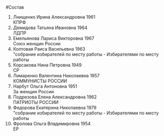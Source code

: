 #Состав
1. Лнищенко Ирина Александровна 1961   
    КПРФ
2. Демидова Татьяна Ивановна 1964   
    ЛДПР
3. Емельянова Лариса Викторовна 1967   
    Союз женщин России
4. Колтовая Раиса Васильевна 1963   
    "собрание избирателей по месту работы - Избирателями по месту работы
5. Корсакова Нина Петровна 1949   
    СР
6. Лимаренко Валентина Николаевна 1957   
    КОММУНИСТЫ РОССИИ
7. Нарбут Ольга Антоновна 1951   
    За женщин России
8. Подрезова Елена Александровна 1962   
    ПАТРИОТЫ РОССИИ
9. Федорова Екатерина Николаевна 1979   
    "собрание избирателей по месту работы - Избирателями по месту работы
10. Фролова Ольга Владимировна 1954   
    ЕР
